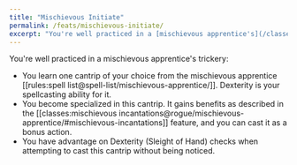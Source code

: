 ```yaml
---
title: "Mischievous Initiate"
permalink: /feats/mischievous-initiate/
excerpt: "You're well practiced in a [mischievous apprentice's](/classes/rogue/mischievous-apprentice/) trickery."
---
```


You're well practiced in a mischievous apprentice's trickery:
- You learn one cantrip of your choice from the mischievous apprentice [[rules:spell list@spell-list/mischievous-apprentice/]]. Dexterity is your spellcasting ability for it.
- You become specialized in this cantrip. It gains benefits as described in the [[classes:mischievous incantations@rogue/mischievous-apprentice/#mischievous-incantations]] feature, and you can cast it as a bonus action.
- You have advantage on Dexterity (Sleight of Hand) checks when attempting to cast this cantrip without being noticed.
